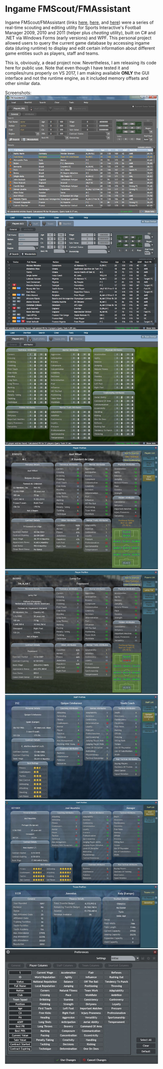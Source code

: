 # Ingame FMScout/FMAssistant

Ingame FMScout/FMAssistant (links [here](https://www.fmscout.com/a-ingame_fmscout09.html), [here](https://www.fmscout.com/i-797-FM-Assistant10.html), and [here](https://www.fmscout.com/i-1064-FM-Assistant-11.html)) were a series of real-time scouting and editing utility for Sports Interactive's Football Manager 2009, 2010 and 2011 (helper plus *cheating* utility), built on C# and .NET via Windows Forms (early versions) and WPF. This personal project allowed users to query the current game database by accessing ingame data (during runtime) to display and edit certain information about different game entities such as players, staff and teams.

This is, obviously, a dead project now. Nevertheless, I am releasing its code here for public use. Note that even though I have tested it and compiles/runs properly on VS 2017, I am making available **ONLY** the GUI interface and not the runtime engine, as it included memory offsets and other similar data.

Screenshots:
![](https://github.com/kvarcg/ingamefmscout/blob/master/images/app.jpg)
![](https://github.com/kvarcg/ingamefmscout/blob/master/images/app2.jpg)
![](https://github.com/kvarcg/ingamefmscout/blob/master/images/playeratt.jpg)
![](https://github.com/kvarcg/ingamefmscout/blob/master/images/playerprof.jpg)
![](https://github.com/kvarcg/ingamefmscout/blob/master/images/playerprof2.jpg)
![](https://github.com/kvarcg/ingamefmscout/blob/master/images/staffprof.jpg)
![](https://github.com/kvarcg/ingamefmscout/blob/master/images/staffprof2.jpg)
![](https://github.com/kvarcg/ingamefmscout/blob/master/images/teamprof.jpg)
![](https://github.com/kvarcg/ingamefmscout/blob/master/images/preferences.jpg)